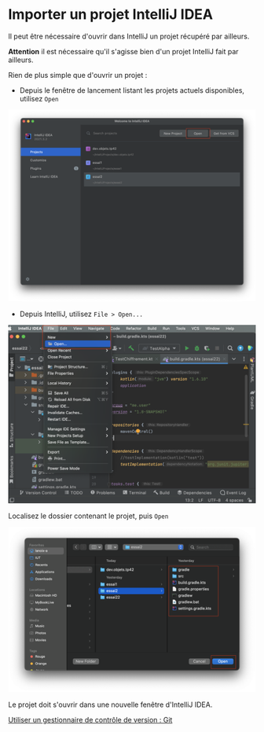 # Importer un projet IntelliJ IDEA

Il peut être nécessaire d'ouvrir dans IntelliJ un projet récupéré par ailleurs.

__Attention__ il est nécessaire qu'il s'agisse bien d'un projet IntelliJ fait par ailleurs.

Rien de plus simple que d'ouvrir un projet : 

- Depuis le fenêtre de lancement listant les projets actuels disponibles, 
utilisez `Open` 

![](img/import_project_open.png)

- Depuis IntelliJ, utilisez `File > Open...`

![](img/import_project_editor.png)

Localisez le dossier contenant le projet, puis `Open`

![](img/import_project_files.png)

Le projet doit s'ouvrir dans une nouvelle fenêtre d'IntelliJ IDEA.




[Utiliser un gestionnaire de contrôle de version : Git](git.md)